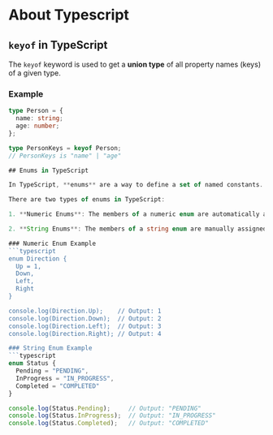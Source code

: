 # About Typescript
## `keyof` in TypeScript

The `keyof` keyword is used to get a **union type** of all property names (keys) of a given type.

### Example
```typescript
type Person = {
  name: string;
  age: number;
};

type PersonKeys = keyof Person;
// PersonKeys is "name" | "age"

## Enums in TypeScript

In TypeScript, **enums** are a way to define a set of named constants. These constants can be either numeric or string-based. Enums help to create a meaningful set of values that can be used in your code for readability and maintainability.

There are two types of enums in TypeScript:

1. **Numeric Enums**: The members of a numeric enum are automatically assigned incremental values, starting from `0` by default.

2. **String Enums**: The members of a string enum are manually assigned string values.

### Numeric Enum Example
```typescript
enum Direction {
  Up = 1,
  Down,
  Left,
  Right
}

console.log(Direction.Up);    // Output: 1
console.log(Direction.Down);  // Output: 2
console.log(Direction.Left);  // Output: 3
console.log(Direction.Right); // Output: 4

### String Enum Example
```typescript
enum Status {
  Pending = "PENDING",
  InProgress = "IN_PROGRESS",
  Completed = "COMPLETED"
}

console.log(Status.Pending);     // Output: "PENDING"
console.log(Status.InProgress);  // Output: "IN_PROGRESS"
console.log(Status.Completed);   // Output: "COMPLETED"


